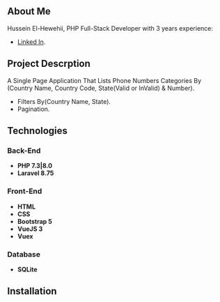 
## About Me

Hussein El-Hewehii, PHP Full-Stack Developer with 3 years experience:

- [Linked In](https://www.linkedin.com/in/hussein-el-hewehii-768b5a113/).

## Project Descrption

A Single Page Application That Lists Phone Numbers Categories By (Country Name, Country Code, State(Valid or InValid) & Number).
- Filters By(Country Name, State).
- Pagination.


## Technologies

### Back-End

- **PHP 7.3|8.0**
- **Laravel 8.75**

### Front-End

- **HTML**
- **CSS**
- **Bootstrap 5**
- **VueJS 3**
- **Vuex**

### Database

- **SQLite**

## Installation

